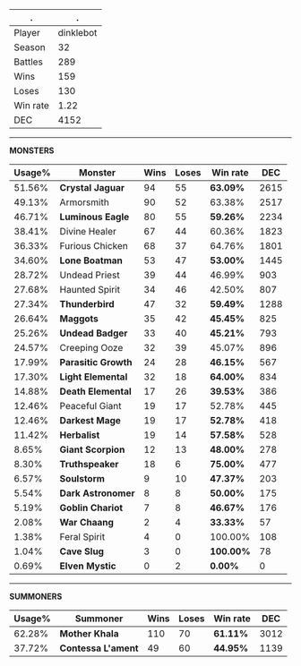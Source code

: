 .|.
|-|-
Player|dinklebot
Season|32
Battles|289
Wins|159
Loses|130
Win rate|1.22
DEC|4152

---
**MONSTERS**

Usage%|Monster|Wins|Loses|Win rate|DEC|
-|-|-|-|-|-|
51.56%|**Crystal Jaguar**|94|55|**63.09%**|2615|
49.13%|Armorsmith|90|52|63.38%|2517|
46.71%|**Luminous Eagle**|80|55|**59.26%**|2234|
38.41%|Divine Healer|67|44|60.36%|1823|
36.33%|Furious Chicken|68|37|64.76%|1801|
34.60%|**Lone Boatman**|53|47|**53.00%**|1445|
28.72%|Undead Priest|39|44|46.99%|903|
27.68%|Haunted Spirit|34|46|42.50%|807|
27.34%|**Thunderbird**|47|32|**59.49%**|1288|
26.64%|**Maggots**|35|42|**45.45%**|825|
25.26%|**Undead Badger**|33|40|**45.21%**|793|
24.57%|Creeping Ooze|32|39|45.07%|896|
17.99%|**Parasitic Growth**|24|28|**46.15%**|567|
17.30%|**Light Elemental**|32|18|**64.00%**|834|
14.88%|**Death Elemental**|17|26|**39.53%**|386|
12.46%|Peaceful Giant|19|17|52.78%|445|
12.46%|**Darkest Mage**|19|17|**52.78%**|418|
11.42%|**Herbalist**|19|14|**57.58%**|528|
8.65%|**Giant Scorpion**|12|13|**48.00%**|278|
8.30%|**Truthspeaker**|18|6|**75.00%**|477|
6.57%|**Soulstorm**|9|10|**47.37%**|203|
5.54%|**Dark Astronomer**|8|8|**50.00%**|175|
5.19%|**Goblin Chariot**|7|8|**46.67%**|176|
2.08%|**War Chaang**|2|4|**33.33%**|57|
1.38%|Feral Spirit|4|0|100.00%|108|
1.04%|**Cave Slug**|3|0|**100.00%**|78|
0.69%|**Elven Mystic**|0|2|**0.00%**|0|

---
**SUMMONERS**

Usage%|Summoner|Wins|Loses|Win rate|DEC|
-|-|-|-|-|-|
62.28%|**Mother Khala**|110|70|**61.11%**|3012|
37.72%|**Contessa L'ament**|49|60|**44.95%**|1139|

